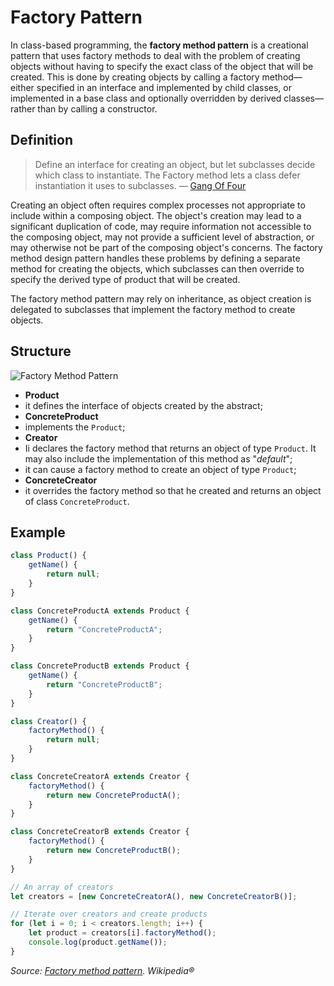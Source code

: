 # Factory Pattern

In class-based programming, the **factory method pattern** is a creational pattern that uses factory methods to deal with the problem of creating objects without having to specify the exact class of the object that will be created. This is done by creating objects by calling a factory method—either specified in an interface and implemented by child classes, or implemented in a base class and optionally overridden by derived classes—rather than by calling a constructor.

## Definition

> Define an interface for creating an object, but let subclasses decide which class to instantiate. The Factory method lets a class defer instantiation it uses to subclasses.
> — [Gang Of Four](https://en.wikipedia.org/wiki/Gang_of_Four_(software))

Creating an object often requires complex processes not appropriate to include within a composing object. The object's creation may lead to a significant duplication of code, may require information not accessible to the composing object, may not provide a sufficient level of abstraction, or may otherwise not be part of the composing object's concerns. The factory method design pattern handles these problems by defining a separate method for creating the objects, which subclasses can then override to specify the derived type of product that will be created.

The factory method pattern may rely on inheritance, as object creation is delegated to subclasses that implement the factory method to create objects.

## Structure

![Factory Method Pattern](https://upload.wikimedia.org/wikipedia/ru/f/f0/FactoryMethodPattern.png)

- **Product**
 - it defines the interface of objects created by the abstract;
- **ConcreteProduct**
 - implements the `Product`;
- **Creator**
 - Ii declares the factory method that returns an object of type `Product`. It may also include the implementation of this method as "*default*";
 - it can cause a factory method to create an object of type `Product`;
- **ConcreteCreator**
 - it overrides the factory method so that he created and returns an object of class `ConcreteProduct`.

## Example

```js
class Product() {
    getName() {
        return null;
    }
}

class ConcreteProductA extends Product {
    getName() {
        return "ConcreteProductA";
    }
}

class ConcreteProductB extends Product {
    getName() {
        return "ConcreteProductB";
    }
}

class Creator() {
    factoryMethod() {
        return null;
    }
}

class ConcreteCreatorA extends Creator {
    factoryMethod() {
        return new ConcreteProductA();
    }
}

class ConcreteCreatorB extends Creator {
    factoryMethod() {
        return new ConcreteProductB();
    }
}

// An array of creators
let creators = [new ConcreteCreatorA(), new ConcreteCreatorB()];

// Iterate over creators and create products
for (let i = 0; i < creators.length; i++) {
    let product = creators[i].factoryMethod();
    console.log(product.getName());
}
```

*Source: [Factory method pattern](https://en.wikipedia.org/wiki/Factory_method_pattern). Wikipedia®*